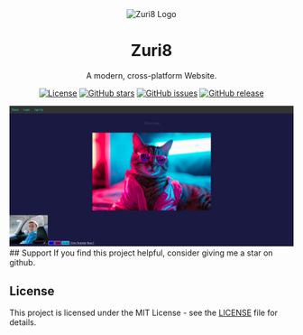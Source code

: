 <div align="center">
  <img src="https://Voxy5c.github.io/Img/favicon.png" alt="Zuri8 Logo" width="120" />
  <h1>Zuri8</h1>
  <p>A modern, cross-platform Website.</p>

  [![License](https://img.shields.io/github/license/Voxy5c/Voxy5c.github.io)](https://github.com/Voxy5c/Voxy5c.github.io/blob/main/LICENSE)
  [![GitHub stars](https://img.shields.io/github/stars/Voxy5c/Voxy5c.github.io)](https://github.com/Voxy5c/Voxy5c.github.io/stargazers)
  [![GitHub issues](https://img.shields.io/github/issues/Voxy5c/Voxy5c.github.io)](https://github.com/Voxy5c/Voxy5c.github.io/issues)
  [![GitHub release](https://img.shields.io/github/v/release/Voxy5c/Voxy5c.github.io)](https://github.com/Voxy5c/Voxy5c.github.io/releases)
  </div>

<div align="center">
  <img src="https://raw.githubusercontent.com/Voxy5c/Voxy5c.github.io/refs/heads/main/Img/Voxy5c.github.io.png" alt="Zuri8 Screenshot" width="800" heigh="640" />
</div>
## Support
If you find this project helpful, consider giving me a star on github.

## License
This project is licensed under the MIT License - see the [LICENSE](LICENSE) file for details.
